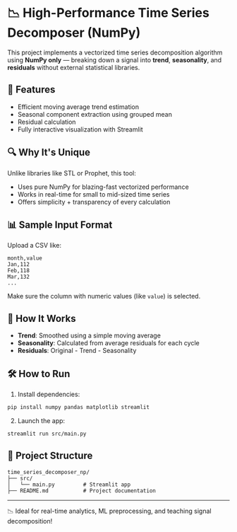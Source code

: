 # 📉 High-Performance Time Series Decomposer (NumPy)

This project implements a vectorized time series decomposition algorithm using **NumPy only** — breaking down a signal into **trend**, **seasonality**, and **residuals** without external statistical libraries.

## 🚀 Features

- Efficient moving average trend estimation
- Seasonal component extraction using grouped mean
- Residual calculation
- Fully interactive visualization with Streamlit

## 🔍 Why It's Unique

Unlike libraries like STL or Prophet, this tool:
- Uses pure NumPy for blazing-fast vectorized performance
- Works in real-time for small to mid-sized time series
- Offers simplicity + transparency of every calculation

## 📊 Sample Input Format

Upload a CSV like:

```
month,value
Jan,112
Feb,118
Mar,132
...
```

Make sure the column with numeric values (like `value`) is selected.

## 🧮 How It Works

- **Trend**: Smoothed using a simple moving average
- **Seasonality**: Calculated from average residuals for each cycle
- **Residuals**: Original - Trend - Seasonality

## 🛠️ How to Run

1. Install dependencies:

```bash
pip install numpy pandas matplotlib streamlit
```

2. Launch the app:

```bash
streamlit run src/main.py
```

## 📂 Project Structure

```
time_series_decomposer_np/
├── src/
│   └── main.py         # Streamlit app
├── README.md           # Project documentation
```

---

📉 Ideal for real-time analytics, ML preprocessing, and teaching signal decomposition!